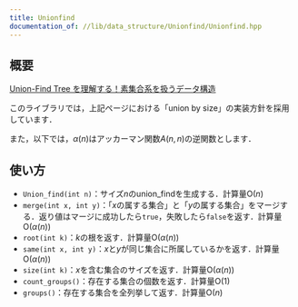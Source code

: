 ```yaml
---
title: Unionfind
documentation_of: //lib/data_structure/Unionfind/Unionfind.hpp
---
```


## 概要

[Union-Find Tree を理解する！素集合系を扱うデータ構造](https://algo-logic.info/union-find-tree/)

このライブラリでは，上記ページにおける「union by size」の実装方針を採用しています．

また，以下では，$\alpha(n)$はアッカーマン関数$A(n,n)$の逆関数とします．

## 使い方

- `Union_find(int n)`：サイズ$n$のunion_findを生成する．計算量$\mathrm{O}(n)$
- `merge(int x, int y)`：「$x$の属する集合」と「$y$の属する集合」をマージする．返り値はマージに成功したら`true`，失敗したら`false`を返す．計算量$\mathrm{O}(\alpha(n))$
- `root(int k)`：$k$の根を返す．計算量$\mathrm{O}(\alpha(n))$
- `same(int x, int y)`：$x$と$y$が同じ集合に所属しているかを返す．計算量$\mathrm{O}(\alpha(n))$
- `size(int k)`：$x$を含む集合のサイズを返す．計算量$\mathrm{O}(\alpha(n))$
- `count_groups()`：存在する集合の個数を返す．計算量$\mathrm{O}(1)$
- `groups()`：存在する集合を全列挙して返す．計算量$\mathrm{O}(n)$